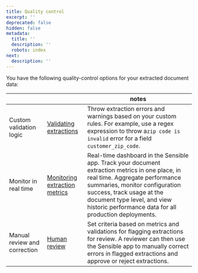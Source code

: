 ```yaml
---
title: Quality control
excerpt: ''
deprecated: false
hidden: false
metadata:
  title: ''
  description: ''
  robots: index
next:
  description: ''
---
```

You have the following quality-control options for your extracted document data:

|                              |                                                    | notes                                                        |
| ---------------------------- | -------------------------------------------------- | ------------------------------------------------------------ |
| Custom validation logic      | [Validating extractions](doc:validate-extractions) | Throw extraction errors and warnings based on your custom rules. For example, use a regex expression to throw a`zip code is invalid` error  for a field `customer_zip_code`. |
| Monitor in real time         | [Monitoring extraction metrics](doc:metrics)              | Real-time dashboard in the Sensible app. Track your document extraction metrics in one place, in real time. Aggregate performance summaries, monitor configuration success, track usage at the document type level, and view historic performance data for all production deployments. |
| Manual review and correction | [Human review](doc:human-review)               | Set criteria based on metrics and validations for flagging extractions for review. A reviewer can then use the Sensible app to manually correct errors in flagged extractions and approve or reject extractions. |